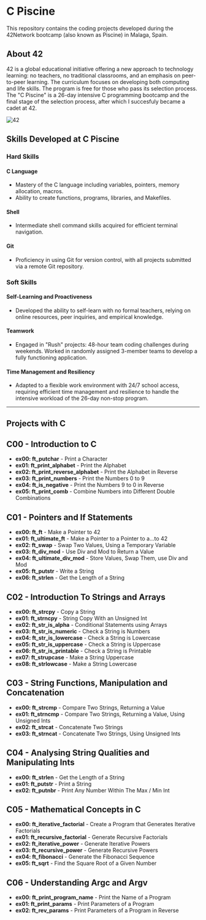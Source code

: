# C Piscine

This repository contains the coding projects developed during the 42Network bootcamp (also known as Piscine) in Malaga, Spain.
## About 42

42 is a global educational initiative offering a new approach to technology learning: no teachers, no traditional classrooms, and an emphasis on peer-to-peer learning. The curriculum focuses on developing both computing and life skills. The program is free for those who pass its selection process. The "C Piscine" is a 26-day intensive C programming bootcamp and the final stage of the selection process, after which I succesfuly became a cadet at 42.

![42](https://assets.website-files.com/5f3558801756d75c4fdb8de6/5f4d0b259ad50196d9e18711_office.jpg)

## Skills Developed at C Piscine
    

### Hard Skills

#### C Language
- Mastery of the C language including variables, pointers, memory allocation, macros.
- Ability to create functions, programs, libraries, and Makefiles.

#### Shell
- Intermediate shell command skills acquired for efficient terminal navigation.

#### Git
- Proficiency in using Git for version control, with all projects submitted via a remote Git repository.

### Soft Skills

#### Self-Learning and Proactiveness
- Developed the ability to self-learn with no formal teachers, relying on online resources, peer inquiries, and empirical knowledge.

#### Teamwork
- Engaged in "Rush" projects: 48-hour team coding challenges during weekends. Worked in randomly assigned 3-member teams to develop a fully functioning application.

#### Time Management and Resiliency
- Adapted to a flexible work environment with 24/7 school access, requiring efficient time management and resilience to handle the intensive workload of the 26-day non-stop program.
    
---

## Projects with C

## C00 - Introduction to C
- **ex00: ft_putchar** - Print a Character
- **ex01: ft_print_alphabet** - Print the Alphabet
- **ex02: ft_print_reverse_alphabet** - Print the Alphabet in Reverse
- **ex03: ft_print_numbers** - Print the Numbers 0 to 9
- **ex04: ft_is_negative** - Print the Numbers 9 to 0 in Reverse
- **ex05: ft_print_comb** - Combine Numbers into Different Double Combinations

## C01 - Pointers and If Statements
- **ex00: ft_ft** - Make a Pointer to 42
- **ex01: ft_ultimate_ft** - Make a Pointer to a Pointer to a...to 42
- **ex02: ft_swap** - Swap Two Values, Using a Temporary Variable
- **ex03: ft_div_mod** - Use Div and Mod to Return a Value
- **ex04: ft_ultimate_div_mod** - Store Values, Swap Them, use Div and Mod
- **ex05: ft_putstr** - Write a String
- **ex06: ft_strlen** - Get the Length of a String

## C02 - Introduction To Strings and Arrays
- **ex00: ft_strcpy** - Copy a String
- **ex01: ft_strncpy** - String Copy With an Unsigned Int
- **ex02: ft_str_is_alpha** - Conditional Statements using Arrays
- **ex03: ft_str_is_numeric** - Check a String is Numbers
- **ex04: ft_str_is_lowercase** - Check a String is Lowercase
- **ex05: ft_str_is_uppercase** - Check a String is Uppercase
- **ex06: ft_str_is_printable** - Check a String is Printable
- **ex07: ft_strupcase** - Make a String Uppercase
- **ex08: ft_strlowcase** - Make a String Lowercase

## C03 - String Functions, Manipulation and Concatenation
- **ex00: ft_strcmp** - Compare Two Strings, Returning a Value
- **ex01: ft_strncmp** - Compare Two Strings, Returning a Value, Using Unsigned Ints
- **ex02: ft_strcat** - Concatenate Two Strings
- **ex03: ft_strncat** - Concatenate Two Strings, Using Unsigned Ints

## C04 - Analysing String Qualities and Manipulating Ints
- **ex00: ft_strlen** - Get the Length of a String
- **ex01: ft_putstr** - Print a String
- **ex02: ft_putnbr** - Print Any Number Within The Max / Min Int

## C05 - Mathematical Concepts in C
- **ex00: ft_iterative_factorial** - Create a Program that Generates Iterative Factorials
- **ex01: ft_recursive_factorial** - Generate Recursive Factorials
- **ex02: ft_iterative_power** - Generate Iterative Powers
- **ex03: ft_recursive_power** - Generate Recursive Powers
- **ex04: ft_fibonacci** - Generate the Fibonacci Sequence
- **ex05: ft_sqrt** - Find the Square Root of a Given Number

## C06 - Understanding Argc and Argv
- **ex00: ft_print_program_name** - Print the Name of a Program
- **ex01: ft_print_params** - Print Parameters of a Program
- **ex02: ft_rev_params** - Print Parameters of a Program in Reverse


